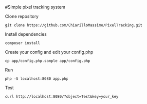 #Simple pixel tracking system

Clone repository

`git clone https://github.com/ChiarilloMassimo/PixelTracking.git`

Install dependencies

`composer install`

Create your config and edit your config.php

`cp app/config.php.sample app/config.php`

Run

`php -S localhost:8080 app.php`

Test

`curl http://localhost:8080/?object=Test&key=your_key`
